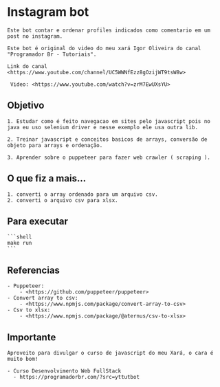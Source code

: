 # Instagram bot

    Este bot contar e ordenar profiles indicados como comentario em um post no instagram.

    Este bot é original do video do meu xará Igor Oliveira do canal "Programador Br - Tutoriais".
 
    Link do canal <https://www.youtube.com/channel/UC5WWNfEzz8gOzijWT9tsW8w>

     Video: <https://www.youtube.com/watch?v=zrM7EwUXsYU>

## Objetivo

    1. Estudar como é feito navegacao em sites pelo javascript pois no java eu uso selenium driver e nesse exemplo ele usa outra lib.
    
    2. Treinar javascript e conceitos basicos de arrays, conversão de objeto para arrays e ordenação.
    
    3. Aprender sobre o puppeteer para fazer web crawler ( scraping ).

## O que fiz a mais...

    1. converti o array ordenado para um arquivo csv.
    2. converti o arquivo csv para xlsx.

## Para executar

    ```shell
    make run
    ```

## Referencias

    - Puppeteer:
        - <https://github.com/puppeteer/puppeteer>
    - Convert array to csv:
        - <https://www.npmjs.com/package/convert-array-to-csv>
    - Csv to xlsx: 
        - <https://www.npmjs.com/package/@aternus/csv-to-xlsx>

## Importante

    Aproveito para divulgar o curso de javascript do meu Xará, o cara é muito bom!
    
    - Curso Desenvolvimento Web FullStack
      - https://programadorbr.com/?src=yttutbot